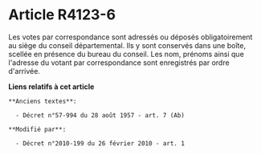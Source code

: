 # Article R4123-6

Les votes par correspondance sont adressés ou déposés obligatoirement au siège du conseil départemental. Ils y sont conservés
dans une boîte, scellée en présence du bureau du conseil. Les nom, prénoms ainsi que l'adresse du votant par correspondance
sont enregistrés par ordre d'arrivée.

**Liens relatifs à cet article**

	**Anciens textes**:

	  - Décret n°57-994 du 28 août 1957 - art. 7 (Ab)

	**Modifié par**:

	  - Décret n°2010-199 du 26 février 2010 - art. 1
